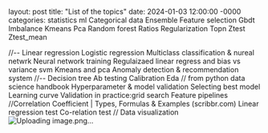 layout: post
title: "List of the topics"
date: 2024-01-03 12:00:00 -0000
categories: statistics ml 
Categorical data
Ensemble
Feature selection
Gbdt
Imbalance
Kmeans
Pca
Random forest
Ratios
Regularization
Topn
Ztest
Ztest_mean

//--
Linear regression
Logistic regression
Multiclass classification & nureal netwrk
Neural network training
Regulaizaed linear regress and bias vs variance
svm
Kmeans and pca
Anomaly detection & recommendation system
//--
Decision tree
Ab testing
Calibration
Eda
// from python data science handbook
Hyperparameter & model validation
Selecting best model
Learning curve
Validation in practice:grid search
Feature pipelines
//Correlation Coefficient | Types, Formulas & Examples (scribbr.com)
Linear regression test
Co-relation test
//
Data visualization
![Uploading image.png…]()
